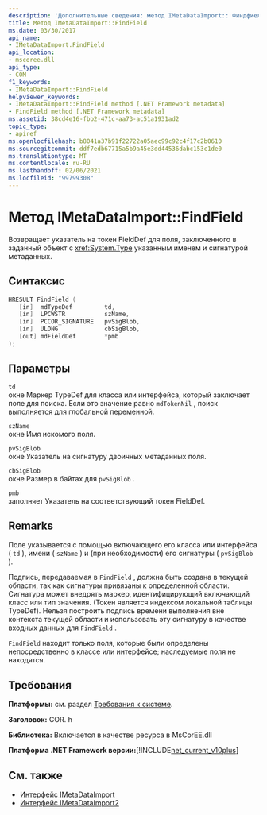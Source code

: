 ```yaml
---
description: 'Дополнительные сведения: метод IMetaDataImport:: Финдфиелд'
title: Метод IMetaDataImport::FindField
ms.date: 03/30/2017
api_name:
- IMetaDataImport.FindField
api_location:
- mscoree.dll
api_type:
- COM
f1_keywords:
- IMetaDataImport::FindField
helpviewer_keywords:
- IMetaDataImport::FindField method [.NET Framework metadata]
- FindField method [.NET Framework metadata]
ms.assetid: 38cd4e16-fbb2-471c-aa73-ac51a1931ad2
topic_type:
- apiref
ms.openlocfilehash: b8041a37b91f22722a05aec99c92c4f17c2b0610
ms.sourcegitcommit: ddf7edb67715a5b9a45e3dd44536dabc153c1de0
ms.translationtype: MT
ms.contentlocale: ru-RU
ms.lasthandoff: 02/06/2021
ms.locfileid: "99799308"
---
```

# <a name="imetadataimportfindfield-method"></a>Метод IMetaDataImport::FindField

Возвращает указатель на токен FieldDef для поля, заключенного в заданный объект с <xref:System.Type> указанным именем и сигнатурой метаданных.  
  
## <a name="syntax"></a>Синтаксис  
  
```cpp  
HRESULT FindField (  
   [in]  mdTypeDef         td,  
   [in]  LPCWSTR           szName,  
   [in]  PCCOR_SIGNATURE   pvSigBlob,  
   [in]  ULONG             cbSigBlob,  
   [out] mdFieldDef        *pmb  
);  
```  
  
## <a name="parameters"></a>Параметры  

 `td`  
 окне Маркер TypeDef для класса или интерфейса, который заключает поле для поиска. Если это значение равно `mdTokenNil` , поиск выполняется для глобальной переменной.  
  
 `szName`  
 окне Имя искомого поля.  
  
 `pvSigBlob`  
 окне Указатель на сигнатуру двоичных метаданных поля.  
  
 `cbSigBlob`  
 окне Размер в байтах для `pvSigBlob` .  
  
 `pmb`  
 заполняет Указатель на соответствующий токен FieldDef.  
  
## <a name="remarks"></a>Remarks  

 Поле указывается с помощью включающего его класса или интерфейса ( `td` ), имени ( `szName` ) и (при необходимости) его сигнатуры ( `pvSigBlob` ).  
  
 Подпись, передаваемая в `FindField` , должна быть создана в текущей области, так как сигнатуры привязаны к определенной области. Сигнатура может внедрять маркер, идентифицирующий включающий класс или тип значения. (Токен является индексом локальной таблицы TypeDef). Нельзя построить подпись времени выполнения вне контекста текущей области и использовать эту сигнатуру в качестве входных данных для `FindField` .  
  
 `FindField` находит только поля, которые были определены непосредственно в классе или интерфейсе; наследуемые поля не находятся.  
  
## <a name="requirements"></a>Требования  

 **Платформы:** см. раздел [Требования к системе](../../get-started/system-requirements.md).  
  
 **Заголовок:** COR. h  
  
 **Библиотека:** Включается в качестве ресурса в MsCorEE.dll  
  
 **Платформа .NET Framework версии:**[!INCLUDE[net_current_v10plus](../../../../includes/net-current-v10plus-md.md)]  
  
## <a name="see-also"></a>См. также

- [Интерфейс IMetaDataImport](imetadataimport-interface.md)
- [Интерфейс IMetaDataImport2](imetadataimport2-interface.md)
